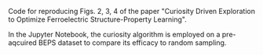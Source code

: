 Code for reproducing Figs. 2, 3, 4 of the paper "Curiosity Driven Exploration to Optimize Ferroelectric Structure-Property Learning". 

In the Jupyter Notebook, the curiosity algorithm is employed on a pre-aqcuired BEPS dataset to compare its efficacy to random sampling. 
